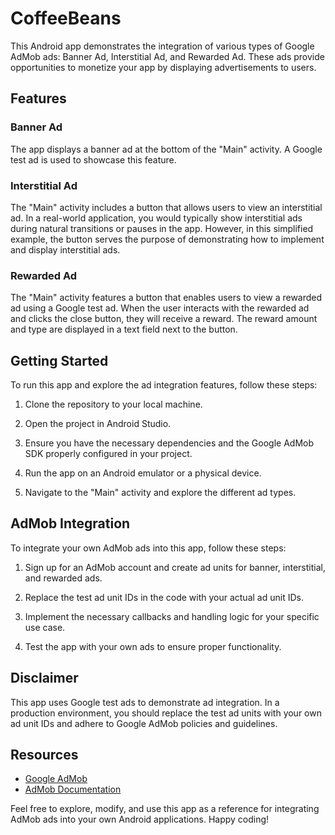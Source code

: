 # CoffeeBeans

This Android app demonstrates the integration of various types of Google AdMob ads: Banner Ad, Interstitial Ad, and Rewarded Ad. These ads provide opportunities to monetize your app by displaying advertisements to users.

## Features

### Banner Ad

The app displays a banner ad at the bottom of the "Main" activity. A Google test ad is used to showcase this feature.

### Interstitial Ad

The "Main" activity includes a button that allows users to view an interstitial ad. In a real-world application, you would typically show interstitial ads during natural transitions or pauses in the app. However, in this simplified example, the button serves the purpose of demonstrating how to implement and display interstitial ads.

### Rewarded Ad

The "Main" activity features a button that enables users to view a rewarded ad using a Google test ad. When the user interacts with the rewarded ad and clicks the close button, they will receive a reward. The reward amount and type are displayed in a text field next to the button.

## Getting Started

To run this app and explore the ad integration features, follow these steps:

1. Clone the repository to your local machine.

2. Open the project in Android Studio.

3. Ensure you have the necessary dependencies and the Google AdMob SDK properly configured in your project.

4. Run the app on an Android emulator or a physical device.

5. Navigate to the "Main" activity and explore the different ad types.

## AdMob Integration

To integrate your own AdMob ads into this app, follow these steps:

1. Sign up for an AdMob account and create ad units for banner, interstitial, and rewarded ads.

2. Replace the test ad unit IDs in the code with your actual ad unit IDs.

3. Implement the necessary callbacks and handling logic for your specific use case.

4. Test the app with your own ads to ensure proper functionality.

## Disclaimer

This app uses Google test ads to demonstrate ad integration. In a production environment, you should replace the test ad units with your own ad unit IDs and adhere to Google AdMob policies and guidelines.

## Resources

- [Google AdMob](https://admob.google.com)
- [AdMob Documentation](https://developers.google.com/admob)

[//]: # (Used ChatGPT to generate this README.)

Feel free to explore, modify, and use this app as a reference for integrating AdMob ads into your own Android applications. Happy coding!
